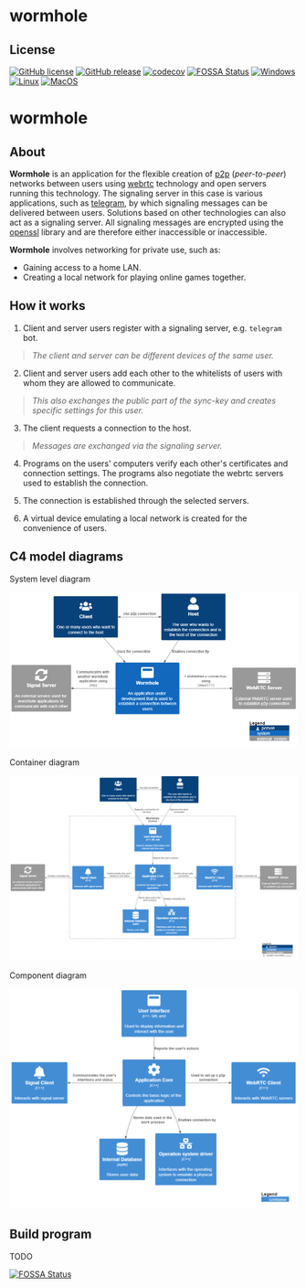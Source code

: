 # wormhole

## License
[![GitHub license](https://badgen.net/github/license/dvaxert/wormhole)](https://github.com/dvaxert/wormhole/blob/master/LICENSE)
[![GitHub release](https://img.shields.io/github/release/dvaxert/wormhole.svg)](https://github.com/dvaxert/wormhole/releases/)
[![codecov](https://codecov.io/gh/dvaxert/wormhole/graph/badge.svg?token=HnPv7uHLGJ)](https://codecov.io/gh/dvaxert/wormhole) 
[![FOSSA Status](https://app.fossa.com/api/projects/git%2Bgithub.com%2Fdvaxert%2Fwormhole.svg?type=shield)](https://app.fossa.com/projects/git%2Bgithub.com%2Fdvaxert%2Fwormhole?ref=badge_shield)
[![Windows](https://github.com/dvaxert/wormhole/actions/workflows/windows.yml/badge.svg?branch=master)](https://github.com/dvaxert/wormhole/actions/workflows/windows.yml)
[![Linux](https://github.com/dvaxert/wormhole/actions/workflows/linux.yml/badge.svg?branch=master)](https://github.com/dvaxert/wormhole/actions/workflows/linux.yml)
[![MacOS](https://github.com/dvaxert/wormhole/actions/workflows/macos.yml/badge.svg?branch=master)](https://github.com/dvaxert/wormhole/actions/workflows/macos.yml)

# wormhole

## About 

**Wormhole** is an application for the flexible creation of [p2p](https://en.wikipedia.org/wiki/Peer-to-peer) (*peer-to-peer*) networks between users using [webrtc](https://webrtc.org/?hl=en) technology and open servers running this technology. The signaling server in this case is various applications, such as [telegram](https://telegram.org/), by which signaling messages can be delivered between users. Solutions based on other technologies can also act as a signaling server. All signaling messages are encrypted using the [openssl](https://www.openssl.org/) library and are therefore either inaccessible or inaccessible.

**Wormhole** involves networking for private use, such as:
* Gaining access to a home LAN.
* Creating a local network for playing online games together.

## How it works

1. Client and server users register with a signaling server, e.g. `telegram` bot.

> *The client and server can be different devices of the same user.*

2. Client and server users add each other to the whitelists of users with whom they are allowed to communicate.

> *This also exchanges the public part of the sync-key and creates specific settings for this user.*

3. The client requests a connection to the host.

> *Messages are exchanged via the signaling server.*

4. Programs on the users' computers verify each other's certificates and connection settings. The programs also negotiate the webrtc servers used to establish the connection.

5. The connection is established through the selected servers.

6. A virtual device emulating a local network is created for the convenience of users.

## C4 model diagrams

System level diagram

![System context diagram](/doc/system_context_diagram.png "System level diagram")

Container diagram

![Container diagram](/doc/container_diagram.png "Component diagram")

Component diagram

![System context diagram](/doc/component_diagram.png "Component diagram")

## Build program

TODO

[![FOSSA Status](https://app.fossa.com/api/projects/git%2Bgithub.com%2Fdvaxert%2Fwormhole.svg?type=large)](https://app.fossa.com/projects/git%2Bgithub.com%2Fdvaxert%2Fwormhole?ref=badge_large)
